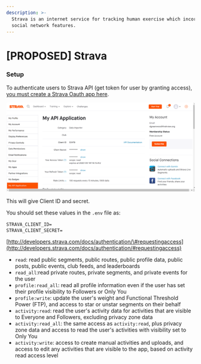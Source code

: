 ```yaml
---
description: >-
  Strava is an internet service for tracking human exercise which incorporates
  social network features.
---
```


# \[PROPOSED\] Strava

### **Setup**

To authenticate users to Strava API \(get token for user by granting access\), [you must create a Strava Oauth app here](https://www.strava.com/settings/api).



![Strava API app](../../../.gitbook/assets/a56df6a7-491d-48bd-88de-ad8f828dc5a5.png)

This will give Client ID and secret.

You should set these values in the `.env` file as:

```text
STRAVA_CLIENT_ID=
STRAVA_CLIENT_SECRET=
```



[http://developers.strava.com/docs/authentication/\#requestingaccess](http://developers.strava.com/docs/authentication/#requestingaccess)

* `read`: read public segments, public routes, public profile data, public posts, public events, club feeds, and leaderboards
* `read_all`:read private routes, private segments, and private events for the user
* `profile:read_all`: read all profile information even if the user has set their profile visibility to Followers or Only You
* `profile:write`: update the user's weight and Functional Threshold Power \(FTP\), and access to star or unstar segments on their behalf
* `activity:read`: read the user's activity data for activities that are visible to Everyone and Followers, excluding privacy zone data
* `activity:read_all`: the same access as `activity:read`, plus privacy zone data and access to read the user's activities with visibility set to Only You
* `activity:write`: access to create manual activities and uploads, and access to edit any activities that are visible to the app, based on activity read access level

